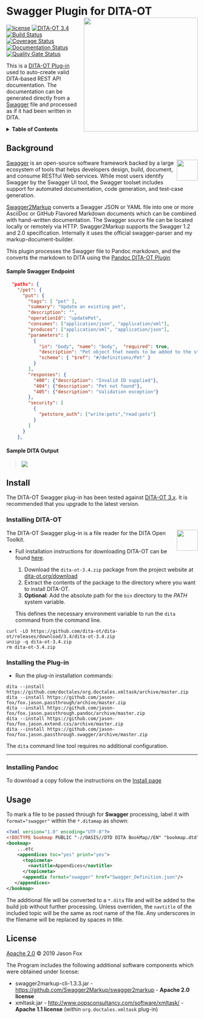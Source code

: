 # Swagger Plugin for DITA-OT  [<img src="https://jason-fox.github.io/fox.jason.passthrough.swagger/swagger.png" align="right" width="300">](http://swaggerdita-ot.rtfd.io/)

[![license](https://img.shields.io/github/license/jason-fox/fox.jason.passthrough.swagger.svg)](http://www.apache.org/licenses/LICENSE-2.0)
[![DITA-OT 3.4](https://img.shields.io/badge/DITA--OT-3.4-blue.svg)](http://www.dita-ot.org/3.4)
[![Build Status](https://travis-ci.org/jason-fox/fox.jason.passthrough.swagger.svg?branch=master)](https://travis-ci.org/jason-fox/fox.jason.passthrough.swagger)
[![Coverage Status](https://coveralls.io/repos/github/jason-fox/fox.jason.passthrough.swagger/badge.svg?branch=master)](https://coveralls.io/github/jason-fox/fox.jason.passthrough.swagger?branch=master)
[![Documentation Status](https://readthedocs.org/projects/swaggerdita-ot/badge/?version=latest)](https://swaggerdita-ot.readthedocs.io/en/latest/?badge=latest)
[![Quality Gate Status](https://sonarcloud.io/api/project_badges/measure?project=fox.jason.passthrough.swagger&metric=alert_status)](https://sonarcloud.io/dashboard?id=fox.jason.passthrough.swagger)

This is a [DITA-OT Plug-in](https://www.dita-ot.org/plugins) used to auto-create valid DITA-based REST API documentation. The documentation can be generated directly from a [Swagger](https://github.com/swagger-api) file and processed as if it had been written in DITA.

<details>
<summary><strong>Table of Contents</strong></summary>

-   [Background](#background)
-   [Install](#install)
    -   [Installing DITA-OT](#installing-dita-ot)
    -   [Installing the Plug-in](#installing-the-plug-in)
    -   [Installing Pandoc](#installing-pandoc)
-   [Usage](#usage)
-   [License](#license)

</details>

## Background

[<img src="https://swagger.io/swagger/media/assets/images/swagger_logo.svg" align="right" height="55">](http://swagger.io/)

[Swagger](https://swagger.io/) is an open-source software framework backed by a large ecosystem of tools that helps developers design, build, document, and consume RESTful Web services. While most users identify Swagger by the Swagger UI tool, the Swagger toolset includes support for automated documentation, code generation, and test-case generation.

[Swagger2Markup](https://github.com/Swagger2Markup/swagger2markup) converts a Swagger JSON or YAML file into one or more AsciiDoc or GitHub Flavored Markdown documents which can be combined with hand-written documentation. The Swagger source file can be located locally or remotely via HTTP. Swagger2Markup supports the Swagger 1.2 and 2.0 specification. Internally it uses the official swagger-parser and my markup-document-builder.

This plugin processes the Swagger file to Pandoc markdown, and the converts the markdown to DITA using the [Pandoc DITA-OT Plugin](https://github.com/jason-fox/fox.jason.passthrough.pandoc)


#### Sample Swagger Endpoint

```json
  "paths": {
    "/pet": {
      "put": {
        "tags": [ "pet" ],
        "summary": "Update an existing pet",
        "description": "",
        "operationId": "updatePet",
        "consumes": ["application/json", "application/xml"],
        "produces": ["application/xml", "application/json"],
        "parameters": [
          {
            "in": "body", "name": "body",  "required": true,
            "description": "Pet object that needs to be added to the store",
            "schema": { "$ref": "#/definitions/Pet" }
          }
        ],
        "responses": {
          "400": {"description": "Invalid ID supplied"},
          "404": {"description": "Pet not found"},
          "405": {"description": "Validation exception"}
        },
        "security": [
          {
            "petstore_auth": ["write:pets","read:pets"]
          }
        ]
      }
    },
```

#### Sample DITA Output

> ![](https://jason-fox.github.io/fox.jason.passthrough.swagger/request-formatted.png)

## Install

The DITA-OT Swagger plug-in has been tested against [DITA-OT 3.x](http://www.dita-ot.org/download). It is
recommended that you upgrade to the latest version.

### Installing DITA-OT

<a href="https://www.dita-ot.org"><img src="https://www.dita-ot.org/images/dita-ot-logo.svg" align="right" height="55"></a>

The DITA-OT Swagger plug-in is a file reader for the DITA Open Toolkit.

-   Full installation instructions for downloading DITA-OT can be found
    [here](https://www.dita-ot.org/3.4/topics/installing-client.html).

    1.  Download the `dita-ot-3.4.zip` package from the project website at
        [dita-ot.org/download](https://www.dita-ot.org/download)
    2.  Extract the contents of the package to the directory where you want to install DITA-OT.
    3.  **Optional**: Add the absolute path for the `bin` directory to the _PATH_ system variable.

    This defines the necessary environment variable to run the `dita` command from the command line.

```console
curl -LO https://github.com/dita-ot/dita-ot/releases/download/3.4/dita-ot-3.4.zip
unzip -q dita-ot-3.4.zip
rm dita-ot-3.4.zip
```

### Installing the Plug-in

-   Run the plug-in installation commands:

```console
dita --install https://github.com/doctales/org.doctales.xmltask/archive/master.zip
dita --install https://github.com/jason-fox/fox.jason.passthrough/archive/master.zip
dita --install https://github.com/jason-fox/fox.jason.passthrough.pandoc/archive/master.zip
dita --install https://github.com/jason-fox/fox.jason.extend.css/archive/master.zip
dita --install https://github.com/jason-fox/fox.jason.passthrough.swagger/archive/master.zip
```

The `dita` command line tool requires no additional configuration.

---

### Installing Pandoc

To download a copy follow the instructions on the [Install page](https://github.com/jgm/pandoc/blob/master/INSTALL.md)

## Usage

To mark a file to be passed through for **Swagger** processing, label it with `format="swagger"` within the `*.ditamap` as
shown:

```xml
<?xml version="1.0" encoding="UTF-8"?>
<!DOCTYPE bookmap PUBLIC "-//OASIS//DTD DITA BookMap//EN" "bookmap.dtd">
<bookmap>
    ...etc
    <appendices toc="yes" print="yes">
      <topicmeta>
        <navtitle>Appendices</navtitle>
      </topicmeta>
      <appendix format="swagger" href="Swagger_Definition.json"/>
   </appendices>
</bookmap>
```

The additional file will be converted to a `*.dita` file and will be added to the build job without further processing. Unless overriden, the `navtitle` of the included topic will be the same as root name of the file. Any underscores in the filename will be replaced by spaces in title.

## License

[Apache 2.0](LICENSE) © 2019 Jason Fox

The Program includes the following additional software components which were obtained under license:

-   swagger2markup-cli-1.3.3.jar - https://github.com/Swagger2Markup/swagger2markup - **Apache 2.0 license**
-   xmltask.jar - http://www.oopsconsultancy.com/software/xmltask/ - **Apache 1.1 license** (within
    `org.doctales.xmltask` plug-in)

